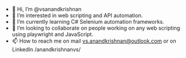 - 👋 Hi, I’m @vsanandkrishnan
- 👀 I’m interested in web scripting and API automation.
- 🌱 I’m currently learning C# Selenium automation frameworks.
- 💞️ I’m looking to collaborate on people working on any web scripting using playwright and JavaScript.
- 📫 How to reach me on mail vs.anandkrishnan@outlook.com or on LinkedIn /anandkrishnanvs/
 
<!---
vsanandkrishnan/vsanandkrishnan is a ✨ special ✨ repository because its `README.md` (this file) appears on your GitHub profile.
You can click the Preview link to take a look at your changes.
--->
